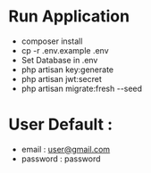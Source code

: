 # Run Application

- composer install
- cp -r .env.example .env
- Set Database in .env
- php artisan key:generate
- php artisan jwt:secret
- php artisan migrate:fresh --seed

# User Default :
- email : user@gmail.com
- password : password
